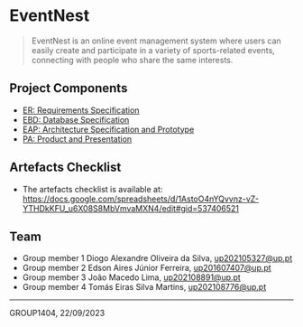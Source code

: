 # EventNest

> EventNest is an online event management system where users can easily create and participate in a variety of sports-related events, connecting with people who share the same interests.

## Project Components

* [ER: Requirements Specification](Wiki/er)
* [EBD: Database Specification](Wiki/ebd)
* [EAP: Architecture Specification and Prototype](Wiki/eap)
* [PA: Product and Presentation](Wiki/pa)

## Artefacts Checklist

* The artefacts checklist is available at: https://docs.google.com/spreadsheets/d/1AstoO4nYQvvnz-vZ-YTHDkKFU_u6X08S8MbVmvaMXN4/edit#gid=537406521

## Team

* Group member 1 Diogo Alexandre Oliveira da Silva, up202105327@up.pt
* Group member 2 Edson Aires Júnior Ferreira, up201607407@up.pt
* Group member 3 João Macedo Lima, up202108891@up.pt
* Group member 4 Tomás Eiras Silva Martins, up202108776@up.pt

***
GROUP1404, 22/09/2023
